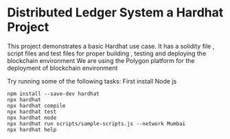 # Distributed Ledger System a Hardhat Project

This project demonstrates a basic Hardhat use case.
It has a solidity file , script files and test files for proper building , testing and deploying the blockchain environment
We are using the Polygon platform for the deployment of blockchain environment


Try running some of the following tasks:
First install Node js

```shell
npm install --save-dev hardhat
npx hardhat
npx hardhat compile
npx hardhat test
npx hardhat node
npx hardhat run scripts/sample-scripts.js --network Mumbai
npx hardhat help
```
